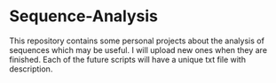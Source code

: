 # Sequence-Analysis
This repository contains some personal projects about the analysis of sequences which may be useful.
I will upload new ones when they are finished.
Each of the future scripts will have a unique txt file with description.
